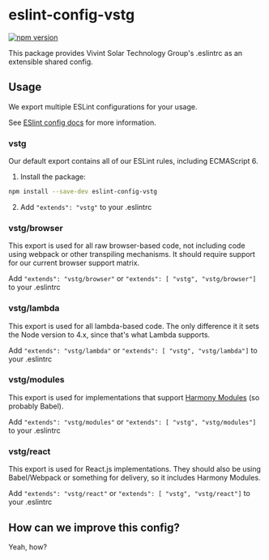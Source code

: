# eslint-config-vstg

[![npm version](https://badge.fury.io/js/eslint-config-vstg.svg)](http://badge.fury.io/js/eslint-config-vstg)

This package provides Vivint Solar Technology Group's .eslintrc as an extensible shared config.

## Usage

We export multiple ESLint configurations for your usage.

See [ESlint config docs](http://eslint.org/docs/user-guide/configuring#extending-configuration-files) for more information.

### vstg

Our default export contains all of our ESLint rules, including ECMAScript 6.

1. Install the package:

  ```sh
  npm install --save-dev eslint-config-vstg
  ```

2. Add `"extends": "vstg"` to your .eslintrc


### vstg/browser

This export is used for all raw browser-based code, not including code using webpack or other transpiling mechanisms. It should require support for our current browser support matrix.

Add `"extends": "vstg/browser"` or `"extends": [ "vstg", "vstg/browser"]` to your .eslintrc

### vstg/lambda

This export is used for all lambda-based code. The only difference it it sets the Node version to 4.x, since that's what Lambda supports.

Add `"extends": "vstg/lambda"` or `"extends": [ "vstg", "vstg/lambda"]` to your .eslintrc


### vstg/modules

This export is used for implementations that support [Harmony Modules](http://www.2ality.com/2013/07/es6-modules.html) (so probably Babel).

Add `"extends": "vstg/modules"` or `"extends": [ "vstg", "vstg/modules"]` to your .eslintrc


### vstg/react

This export is used for React.js implementations. They should also be using Babel/Webpack or something for delivery, so it includes Harmony Modules.

Add `"extends": "vstg/react"` or `"extends": [ "vstg", "vstg/react"]` to your .eslintrc


## How can we improve this config?

Yeah, how?
